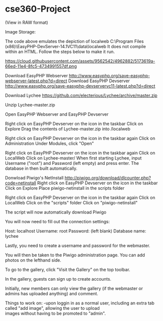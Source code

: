 cse360-Project
==============
(View in RAW format)


Image Storage:

The code above emulates the depiction of localweb
C:\Program Files (x86)\EasyPHP-DevServer-14.1VC11\data\localweb
It does not compile within an HTML. Follow the steps below to make it run.

https://cloud.githubusercontent.com/assets/9562542/4962882/5173619a-66ed-11e4-8fc5-4734991557df.png

Download EasyPHP Webserver http://www.easyphp.org/save-easyphp-webserver-latest.php?d=direct
Download EasyPHP Devserver http://www.easyphp.org/save-easyphp-devservervc11-latest.php?d=direct

Download Lychee
https://github.com/electerious/Lychee/archive/master.zip

Unzip Lychee-master.zip

Open EasyPHP Webserver and EasyPHP Devserver

Right click on EasyPHP Devserver on the icon in the taskbar
	Click on Explore
	Drag the contents of Lychee-master.zip into /localweb

Right click on EasyPHP Devserver on the icon in the taskbar again
	Click on Administration
	Under Modules, click "Open"

Right click on EasyPHP Devserver on the icon in the taskbar again
	Click on LocalWeb
	Click on Lychee-master/
	When first starting Lychee, input Username ("root") and Password (left empty) and press enter.
	The database in then built automatically.

Donwload Piwigo's NetInstall http://piwigo.org/download/dlcounter.php?code=netinstall
Right click on EasyPHP Devserver on the icon in the taskbar
	Click on Explore
	Place piwigo-netinstall in the scripts folder

Right click on EasyPHP Devserver on the icon in the taskbar again
	Click on LocalWeb
	Click on the "scripts" folder
	Click on "piwigo-netinstall"

The script will now automatically download Piwigo

You will now need to fill out the connection settings:

Host: 		localhost
Username: 	root
Password: 	(left blank)
Database name: 	lychee

Lastly, you need to create a username and password for the webmaster.

You will then be taken to the Piwigo administration page. You can add photos on the lefthand side.

To go to the gallery, click "Visit the Gallery" on the top toolbar.

In the gallery, guests can sign up to create accounts.

Initially, new members can only view the gallery (if the webmaster or admins has uploaded anything) and comment.

Things to work on:
	-upon loggin in as a normal user, including an extra tab called "add image", allowing the user to upload 	
  	images without having to be promoted to "admin". 


